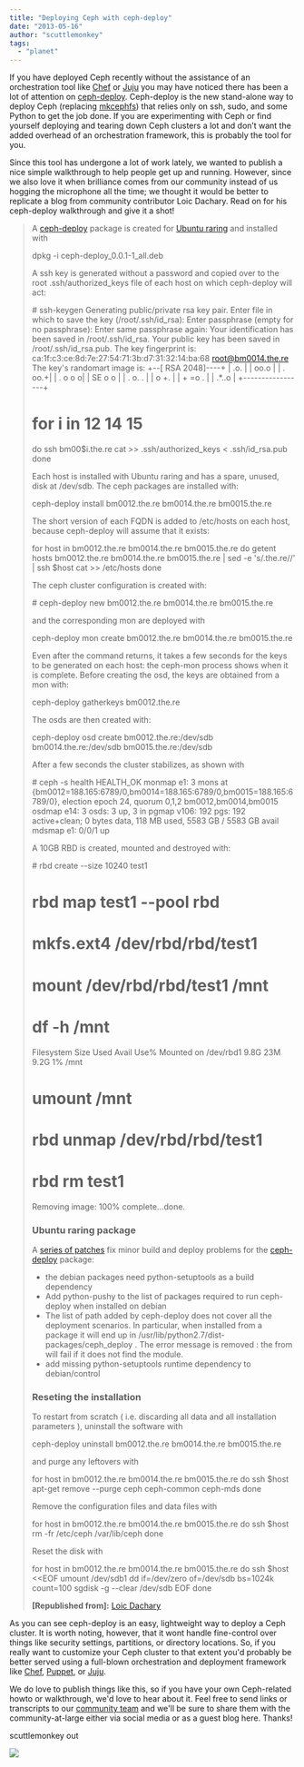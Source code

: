 ```yaml
---
title: "Deploying Ceph with ceph-deploy"
date: "2013-05-16"
author: "scuttlemonkey"
tags: 
  - "planet"
---
```


If you have deployed Ceph recently without the assistance of an orchestration tool like [Chef](http://wiki.ceph.com/02Guides/Deploying_Ceph_with_Chef) or [Juju](http://ceph.com/dev-notes/deploying-ceph-with-juju/) you may have noticed there has been a lot of attention on [ceph-deploy](https://github.com/ceph/ceph-deploy). Ceph-deploy is the new stand-alone way to deploy Ceph (replacing [mkcephfs](http://ceph.com/docs/master/man/8/mkcephfs/)) that relies only on ssh, sudo, and some Python to get the job done. If you are experimenting with Ceph or find yourself deploying and tearing down Ceph clusters a lot and don’t want the added overhead of an orchestration framework, this is probably the tool for you.

Since this tool has undergone a lot of work lately, we wanted to publish a nice simple walkthrough to help people get up and running. However, since we also love it when brilliance comes from our community instead of us hogging the microphone all the time; we thought it would be better to replicate a blog from community contributor Loic Dachary. Read on for his ceph-deploy walkthrough and give it a shot!

> A [ceph-deploy](https://github.com/ceph/ceph-deploy) package is created for [Ubuntu raring](http://releases.ubuntu.com/raring/) and installed with
> 
> dpkg -i ceph-deploy\_0.0.1-1\_all.deb
> 
> A ssh key is generated without a password and copied over to the root .ssh/authorized\_keys file of each host on which ceph-deploy will act:
> 
> \# ssh-keygen
> Generating public/private rsa key pair.
> Enter file in which to save the key (/root/.ssh/id\_rsa):
> Enter passphrase (empty for no passphrase):
> Enter same passphrase again:
> Your identification has been saved in /root/.ssh/id\_rsa.
> Your public key has been saved in /root/.ssh/id\_rsa.pub.
> The key fingerprint is:
> ca:1f:c3:ce:8d:7e:27:54:71:3b:d7:31:32:14:ba:68 root@bm0014.the.re
> The key's randomart image is:
> +--\[ RSA 2048\]----+
> |            .o.  |
> |            oo.o |
> |           . oo.+|
> |          . o o o|
> |        SE o   o |
> |     . o. .      |
> |      o +.       |
> |       + =o .    |
> |       .\*..o     |
> +-----------------+
> # for i in 12 14 15
> do
>  ssh bm00$i.the.re cat >> .ssh/authorized\_keys < .ssh/id\_rsa.pub
> done
> 
> Each host is installed with Ubuntu raring and has a spare, unused, disk at /dev/sdb. The ceph packages are installed with:
> 
> ceph-deploy install bm0012.the.re bm0014.the.re bm0015.the.re
> 
> The short version of each FQDN is added to /etc/hosts on each host, because ceph-deploy will assume that it exists:
> 
> for host in bm0012.the.re bm0014.the.re bm0015.the.re
> do
>  getent hosts bm0012.the.re bm0014.the.re bm0015.the.re | 
>    sed -e 's/.the.re//' | ssh $host cat >> /etc/hosts
> done
> 
> The ceph cluster configuration is created with:
> 
> \# ceph-deploy new bm0012.the.re bm0014.the.re bm0015.the.re
> 
> and the corresponding mon are deployed with
> 
> ceph-deploy mon create bm0012.the.re bm0014.the.re bm0015.the.re
> 
> Even after the command returns, it takes a few seconds for the keys to be generated on each host: the ceph-mon process shows when it is complete. Before creating the osd, the keys are obtained from a mon with:
> 
> ceph-deploy gatherkeys bm0012.the.re
> 
> The osds are then created with:
> 
> ceph-deploy osd create bm0012.the.re:/dev/sdb  bm0014.the.re:/dev/sdb  bm0015.the.re:/dev/sdb
> 
> After a few seconds the cluster stabilizes, as shown with
> 
> \# ceph -s
>    health HEALTH\_OK
>    monmap e1: 3 mons at {bm0012=188.165:6789/0,bm0014=188.165:6789/0,bm0015=188.165:6789/0}, election epoch 24, quorum 0,1,2 bm0012,bm0014,bm0015
>    osdmap e14: 3 osds: 3 up, 3 in
>     pgmap v106: 192 pgs: 192 active+clean; 0 bytes data, 118 MB used, 5583 GB / 5583 GB avail
>    mdsmap e1: 0/0/1 up
> 
> A 10GB RBD is created, mounted and destroyed with:
> 
> \# rbd create --size 10240 test1
> # rbd map test1 --pool rbd
> # mkfs.ext4 /dev/rbd/rbd/test1
> # mount /dev/rbd/rbd/test1 /mnt
> # df -h /mnt
> Filesystem      Size  Used Avail Use% Mounted on
> /dev/rbd1       9.8G   23M  9.2G   1% /mnt
> # umount /mnt
> # rbd unmap /dev/rbd/rbd/test1
> # rbd rm test1
> Removing image: 100% complete...done.
> 
> ### Ubuntu raring package
> 
> A [series of patches](https://github.com/ceph/ceph-deploy/pull/10) fix minor build and deploy problems for the [ceph-deploy](https://github.com/ceph/ceph-deploy) package:
> 
> - the debian packages need python-setuptools as a build dependency
> - Add python-pushy to the list of packages required to run ceph-deploy when installed on debian
> - The list of path added by ceph-deploy does not cover all the deployment scenarios. In particular, when installed from a package it will end up in /usr/lib/python2.7/dist-packages/ceph\_deploy . The error message is removed : the from will fail if it does not find the module.
> - add missing python-setuptools runtime dependency to debian/control
> 
> ### Reseting the installation
> 
> To restart from scratch ( i.e. discarding all data and all installation parameters ), uninstall the software with
> 
> ceph-deploy uninstall bm0012.the.re bm0014.the.re bm0015.the.re
> 
> and purge any leftovers with
> 
> for host in bm0012.the.re bm0014.the.re bm0015.the.re
> do
>  ssh $host apt-get remove --purge ceph ceph-common ceph-mds
> done
> 
> Remove the configuration files and data files with
> 
> for host in bm0012.the.re bm0014.the.re bm0015.the.re
> do
>  ssh $host rm -fr /etc/ceph /var/lib/ceph
> done
> 
> Reset the disk with
> 
> for host in bm0012.the.re bm0014.the.re bm0015.the.re
> do
>  ssh $host <<EOF
> umount /dev/sdb1
> dd if=/dev/zero of=/dev/sdb bs=1024k count=100
> sgdisk -g --clear /dev/sdb
> EOF
> done
> 
> **\[Republished from\]:** [Loic Dachary](http://dachary.org/?p=1971)

As you can see ceph-deploy is an easy, lightweight way to deploy a Ceph cluster. It is worth noting, however, that it wont handle fine-control over things like security settings, partitions, or directory locations. So, if you really want to customize your Ceph cluster to that extent you'd probably be better served using a full-blown orchestration and deployment framework like [Chef](http://www.opscode.com/chef/), [Puppet](https://puppetlabs.com/puppet/what-is-puppet/), or [Juju](https://juju.ubuntu.com/).

We do love to publish things like this, so if you have your own Ceph-related howto or walkthrough, we'd love to hear about it. Feel free to send links or transcripts to our [community team](mailto:%20community@inktank.com) and we'll be sure to share them with the community-at-large either via social media or as a guest blog here. Thanks!

scuttlemonkey out

![](http://track.hubspot.com/__ptq.gif?a=268973&k=14&bu=http://ceph.com&r=http://ceph.com/howto/deploying-ceph-with-ceph-deploy/&bvt=rss&p=wordpress)
